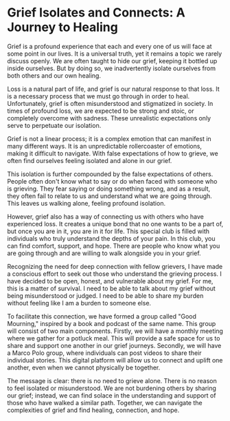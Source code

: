# Grief Isolates and Connects: A Journey to Healing

Grief is a profound experience that each and every one of us will face at some point in our lives. It is a universal truth, yet it remains a topic we rarely discuss openly. We are often taught to hide our grief, keeping it bottled up inside ourselves. But by doing so, we inadvertently isolate ourselves from both others and our own healing.

Loss is a natural part of life, and grief is our natural response to that loss. It is a necessary process that we must go through in order to heal. Unfortunately, grief is often misunderstood and stigmatized in society. In times of profound loss, we are expected to be strong and stoic, or completely overcome with sadness. These unrealistic expectations only serve to perpetuate our isolation.

Grief is not a linear process; it is a complex emotion that can manifest in many different ways. It is an unpredictable rollercoaster of emotions, making it difficult to navigate. With false expectations of how to grieve, we often find ourselves feeling isolated and alone in our grief.

This isolation is further compounded by the false expectations of others. People often don't know what to say or do when faced with someone who is grieving. They fear saying or doing something wrong, and as a result, they often fail to relate to us and understand what we are going through. This leaves us walking alone, feeling profound isolation.

However, grief also has a way of connecting us with others who have experienced loss. It creates a unique bond that no one wants to be a part of, but once you are in it, you are in it for life. This special club is filled with individuals who truly understand the depths of your pain. In this club, you can find comfort, support, and hope. There are people who know what you are going through and are willing to walk alongside you in your grief.

Recognizing the need for deep connection with fellow grievers, I have made a conscious effort to seek out those who understand the grieving process. I have decided to be open, honest, and vulnerable about my grief. For me, this is a matter of survival. I need to be able to talk about my grief without being misunderstood or judged. I need to be able to share my burden without feeling like I am a burden to someone else.

To facilitate this connection, we have formed a group called "Good Mourning," inspired by a book and podcast of the same name. This group will consist of two main components. Firstly, we will have a monthly meeting where we gather for a potluck meal. This will provide a safe space for us to share and support one another in our grief journeys. Secondly, we will have a Marco Polo group, where individuals can post videos to share their individual stories. This digital platform will allow us to connect and uplift one another, even when we cannot physically be together.

The message is clear: there is no need to grieve alone. There is no reason to feel isolated or misunderstood. We are not burdening others by sharing our grief; instead, we can find solace in the understanding and support of those who have walked a similar path. Together, we can navigate the complexities of grief and find healing, connection, and hope.